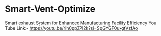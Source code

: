 # Smart-Vent-Optimize
Smart exhaust System for Enhanced Manufacturing Facility Efficiency
You Tube Link:- https://youtu.be/rih0ppZPI2k?si=SpGYGF0uxgtVzfAo
